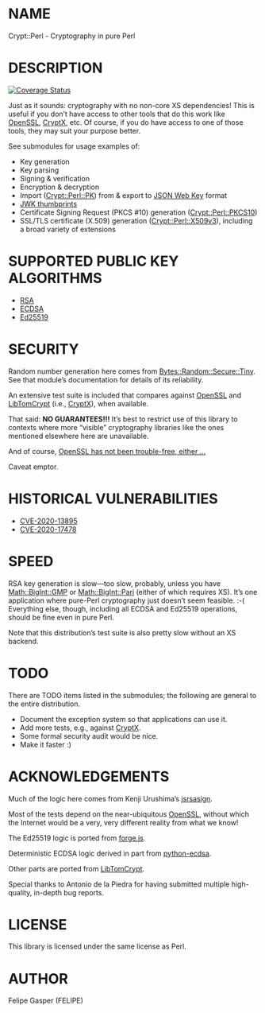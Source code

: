 # NAME

Crypt::Perl - Cryptography in pure Perl

# DESCRIPTION

<div>
    <a href='https://coveralls.io/github/FGasper/p5-Crypt-Perl?branch=master'><img src='https://coveralls.io/repos/github/FGasper/p5-Crypt-Perl/badge.svg?branch=master' alt='Coverage Status' /></a>
</div>

Just as it sounds: cryptography with no non-core XS dependencies!
This is useful if you don’t have access to
other tools that do this work like [OpenSSL](http://openssl.org), [CryptX](https://metacpan.org/pod/CryptX),
etc. Of course, if you do have access to one of those tools, they may suit
your purpose better.

See submodules for usage examples of:

- Key generation
- Key parsing
- Signing & verification
- Encryption & decryption
- Import ([Crypt::Perl::PK](https://metacpan.org/pod/Crypt%3A%3APerl%3A%3APK)) from & export to [JSON Web Key](https://tools.ietf.org/html/rfc7517) format
- [JWK thumbprints](https://tools.ietf.org/html/rfc7638)
- Certificate Signing Request (PKCS #10) generation ([Crypt::Perl::PKCS10](https://metacpan.org/pod/Crypt%3A%3APerl%3A%3APKCS10))
- SSL/TLS certificate (X.509) generation ([Crypt::Perl::X509v3](https://metacpan.org/pod/Crypt%3A%3APerl%3A%3AX509v3)), including
a broad variety of extensions

# SUPPORTED PUBLIC KEY ALGORITHMS

- [RSA](https://metacpan.org/pod/Crypt%3A%3APerl%3A%3ARSA)
- [ECDSA](https://metacpan.org/pod/Crypt%3A%3APerl%3A%3AECDSA)
- [Ed25519](https://metacpan.org/pod/Crypt%3A%3APerl%3A%3AEd25519)

# SECURITY

Random number generation here comes from [Bytes::Random::Secure::Tiny](https://metacpan.org/pod/Bytes%3A%3ARandom%3A%3ASecure%3A%3ATiny).
See that module’s documentation for details of its reliability.

An extensive test suite is included that compares against
[OpenSSL](https://openssl.org) and
[LibTomCrypt](https://www.libtom.net/LibTomCrypt/) (i.e., [CryptX](https://metacpan.org/pod/CryptX)),
when available.

That said: **NO GUARANTEES!!!** It’s best to restrict use of this library
to contexts where more “visible” cryptography libraries like the ones
mentioned elsewhere here are unavailable.

And of course, [OpenSSL has not been trouble-free, either …](https://www.openssl.org/news/vulnerabilities.html)

Caveat emptor.

# HISTORICAL VULNERABILITIES

- [CVE-2020-13895](https://nvd.nist.gov/vuln/detail/CVE-2020-13895)
- [CVE-2020-17478](https://nvd.nist.gov/vuln/detail/CVE-2020-17478)

# SPEED

RSA key generation is slow—too slow, probably, unless you have
[Math::BigInt::GMP](https://metacpan.org/pod/Math%3A%3ABigInt%3A%3AGMP) or [Math::BigInt::Pari](https://metacpan.org/pod/Math%3A%3ABigInt%3A%3APari) (either of which requires XS).
It’s one application where pure-Perl cryptography just doesn’t seem
feasible. :-( Everything else, though, including all ECDSA and Ed25519
operations, should be fine even in pure Perl.

Note that this distribution’s test suite is also pretty slow without an
XS backend.

# TODO

There are TODO items listed in the submodules; the following are general
to the entire distribution.

- Document the exception system so that applications can use it.
- Add more tests, e.g., against [CryptX](https://metacpan.org/pod/CryptX).
- Some formal security audit would be nice.
- Make it faster :)

# ACKNOWLEDGEMENTS

Much of the logic here comes from Kenji Urushima’s [jsrsasign](https://github.com/kjur/jsrsasign).

Most of the tests depend on the near-ubiquitous [OpenSSL](http://openssl.org),
without which the Internet would be a very, very different reality from
what we know!

The Ed25519 logic is ported from [forge.js](https://github.com/digitalbazaar/forge/blob/master/lib/ed25519.js).

Deterministic ECDSA logic derived in part from
[python-ecdsa](https://github.com/ecdsa/python-ecdsa).

Other parts are ported from [LibTomCrypt](http://www.libtom.net).

Special thanks to Antonio de la Piedra for having submitted
multiple high-quality, in-depth bug reports.

# LICENSE

This library is licensed under the same license as Perl.

# AUTHOR

Felipe Gasper (FELIPE)
